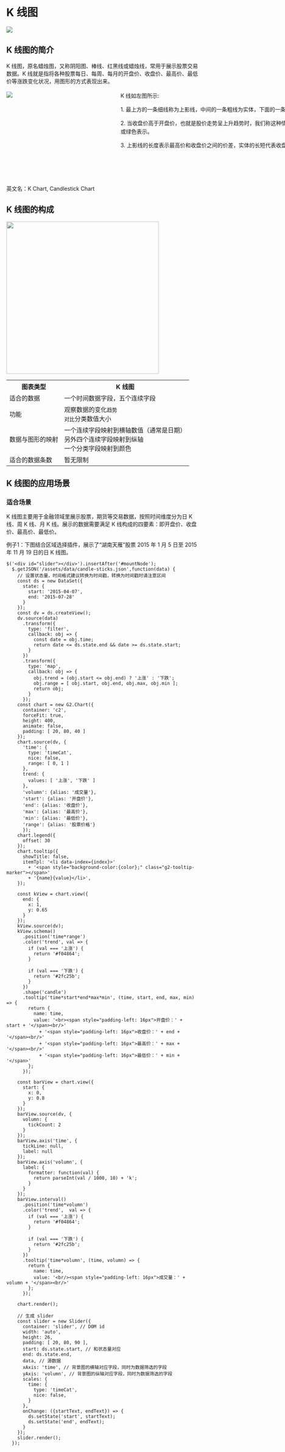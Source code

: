 <!--
title: K 线图
tags:
  - time
  - compare
  - trend
resource:
  jsFiles:
    - ${url.g2}
    - ${url.dataSet}
    - ${url.jquery}
    - http://unpkg.alipay.com/@antv/g2-plugin-slider@1.0.0-rc
-->

# K 线图

<img src="https://os.alipayobjects.com/rmsportal/UCqFUhWcZgDJsDH.png" />

## K 线图的简介

K 线图，原名蜡烛图，又称阴阳图、棒线、红黑线或蜡烛线，常用于展示股票交易数据。K 线就是指将各种股票每日、每周、每月的开盘价、收盘价、最高价、最低价等涨跌变化状况，用图形的方式表现出来。

<div style="width:920px;height:230px;padding-left: 300px;margin-top:18px;position:relative;line-height: 22px;">
  <img style="position:absolute;top: 0;left:0;" src="https://t.alipayobjects.com/images/T1FtFkXXXlXXXXXXXX.png" />
  <p>K 线如左图所示:</p>
  <p>1. 最上方的一条细线称为上影线，中间的一条粗线为实体，下面的一条细线为下影线。</p>
  <p>2. 当收盘价高于开盘价，也就是股价走势呈上升趋势时，我们称这种情况下的 K 线为阳线，中部的实体以空白或红色表示。反之称为阴线用黑色实体或绿色表示。</p>
  <p>3. 上影线的长度表示最高价和收盘价之间的价差，实体的长短代表收盘价与开盘价之间的价差，下影线的长度则代表开盘价和最低价之间的差距。</p>
</div>

<div style="clear: both;"></div>


英文名：K Chart, Candlestick Chart

## K 线图的构成

<img class="constitute-img" src="https://t.alipayobjects.com/images/T1cLlkXklXXXXXXXXX.png" width="400px" />

<table class="struct-table">
  <tr>
    <th>图表类型</th>
    <th>K 线图</th>
  </tr>
  <tr>
    <td>适合的数据</td>
    <td>一个时间数据字段，五个连续字段</td>
  </tr>
  <tr>
    <td>功能</td>
    <td>
      观察数据的变化<code>趋势</code></br>
      <code>对比</code>分类数值大小
    </td>
  </tr>
  <tr>
    <td>数据与图形的映射</td>
    <td>
      一个连续字段映射到横轴数值（通常是日期）</br>另外四个连续字段映射到纵轴</br>一个分类字段映射到颜色
    </td>
  </tr>
  <tr>
    <td>适合的数据条数</td>
    <td>暂无限制</td>
  </tr>
</table>

<div style="clear: both;"></div>

## K 线图的应用场景

### 适合场景

K 线图主要用于金融领域里展示股票，期货等交易数据，按照时间维度分为日 K 线、周 K 线、月 K 线。展示的数据需要满足 K 线构成的四要素：即开盘价、收盘价、最高价、最低价。

例子1：下图结合区域选择插件，展示了“湖南天雁”股票 2015 年 1 月 5 日至 2015 年 11 月 19 日的日 K 线图。

<div id="c2"></div>
<div id="slider"></div>

```js-
$('<div id="slider"></div>').insertAfter('#mountNode');
  $.getJSON('/assets/data/candle-sticks.json',function(data) {
    // 设置状态量，时间格式建议转换为时间戳，转换为时间戳时请注意区间
    const ds = new DataSet({
      state: {
        start: '2015-04-07',
        end: '2015-07-28'
      }
    });
    const dv = ds.createView();
    dv.source(data)
      .transform({
        type: 'filter',
        callback: obj => {
          const date = obj.time;
          return date <= ds.state.end && date >= ds.state.start;
        }
      })
      .transform({
        type: 'map',
        callback: obj => {
          obj.trend = (obj.start <= obj.end) ? '上涨' : '下跌';
          obj.range = [ obj.start, obj.end, obj.max, obj.min ];
          return obj;
        }
      });
    const chart = new G2.Chart({
      container: 'c2',
      forceFit: true,
      height: 400,
      animate: false,
      padding: [ 20, 80, 40 ]
    });
    chart.source(dv, {
      'time': {
        type: 'timeCat',
        nice: false,
        range: [ 0, 1 ]
      },
      trend: {
        values: [ '上涨', '下跌' ]
      },
      'volumn': {alias: '成交量'},
      'start': {alias: '开盘价'},
      'end': {alias: '收盘价'},
      'max': {alias: '最高价'},
      'min': {alias: '最低价'},
      'range': {alias: '股票价格'}
      });
    chart.legend({
      offset: 30
    });
    chart.tooltip({
      showTitle: false,
      itemTpl: '<li data-index={index}>'
        + '<span style="background-color:{color};" class="g2-tooltip-marker"></span>'
        + '{name}{value}</li>',
    });

    const kView = chart.view({
      end: {
        x: 1,
        y: 0.65
      }
    });
    kView.source(dv);
    kView.schema()
      .position('time*range')
      .color('trend', val => {
        if (val === '上涨') {
          return '#f04864';
        }

        if (val === '下跌') {
          return '#2fc25b';
        }
      })
      .shape('candle')
      .tooltip('time*start*end*max*min', (time, start, end, max, min) => {
        return {
          name: time,
          value: '<br><span style="padding-left: 16px">开盘价：' + start + '</span><br/>'
            + '<span style="padding-left: 16px">收盘价：' + end + '</span><br/>'
            + '<span style="padding-left: 16px">最高价：' + max + '</span><br/>'
            + '<span style="padding-left: 16px">最低价：' + min + '</span>'
        };
      });

    const barView = chart.view({
      start: {
        x: 0,
        y: 0.8
      }
    });
    barView.source(dv, {
      volumn: {
        tickCount: 2
      }
    });
    barView.axis('time', {
      tickLine: null,
      label: null
    });
    barView.axis('volumn', {
      label: {
        formatter: function(val) {
          return parseInt(val / 1000, 10) + 'k';
        }
      }
    });
    barView.interval()
      .position('time*volumn')
      .color('trend',  val => {
        if (val === '上涨') {
          return '#f04864';
        }

        if (val === '下跌') {
          return '#2fc25b';
        }
      })
      .tooltip('time*volumn', (time, volumn) => {
        return {
          name: time,
          value: '<br/><span style="padding-left: 16px">成交量：' + volumn + '</span><br/>'
        };
      });

    chart.render();

    // 生成 slider
    const slider = new Slider({
      container: 'slider', // DOM id
      width: 'auto',
      height: 26,
      padding: [ 20, 80, 90 ],
      start: ds.state.start, // 和状态量对应
      end: ds.state.end,
      data, // 源数据
      xAxis: 'time', // 背景图的横轴对应字段，同时为数据筛选的字段
      yAxis: 'volumn', // 背景图的纵轴对应字段，同时为数据筛选的字段
      scales: {
        time: {
          type: 'timeCat',
          nice: false,
        }
      },
      onChange: ({startText, endText}) => {
        ds.setState('start', startText);
        ds.setState('end', endText);
      }
    });
    slider.render();
  });
```

